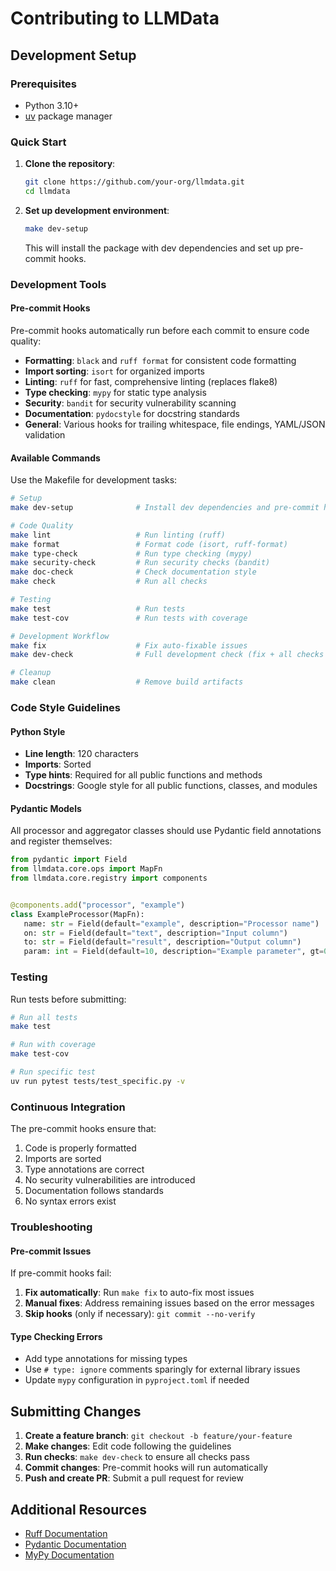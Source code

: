 # Contributing to LLMData

## Development Setup

### Prerequisites

- Python 3.10+
- [uv](https://github.com/astral-sh/uv) package manager

### Quick Start

1. **Clone the repository**:
   ```bash
   git clone https://github.com/your-org/llmdata.git
   cd llmdata
   ```

2. **Set up development environment**:
   ```bash
   make dev-setup
   ```

   This will install the package with dev dependencies and set up pre-commit hooks.

### Development Tools

#### Pre-commit Hooks

Pre-commit hooks automatically run before each commit to ensure code quality:

- **Formatting**: `black` and `ruff format` for consistent code formatting
- **Import sorting**: `isort` for organized imports
- **Linting**: `ruff` for fast, comprehensive linting (replaces flake8)
- **Type checking**: `mypy` for static type analysis
- **Security**: `bandit` for security vulnerability scanning
- **Documentation**: `pydocstyle` for docstring standards
- **General**: Various hooks for trailing whitespace, file endings, YAML/JSON validation

#### Available Commands

Use the Makefile for development tasks:

```bash
# Setup
make dev-setup              # Install dev dependencies and pre-commit hooks

# Code Quality
make lint                   # Run linting (ruff)
make format                 # Format code (isort, ruff-format)
make type-check             # Run type checking (mypy)
make security-check         # Run security checks (bandit)
make doc-check              # Check documentation style
make check                  # Run all checks

# Testing
make test                   # Run tests
make test-cov               # Run tests with coverage

# Development Workflow
make fix                    # Fix auto-fixable issues
make dev-check              # Full development check (fix + all checks + tests)

# Cleanup
make clean                  # Remove build artifacts
```

### Code Style Guidelines

#### Python Style

- **Line length**: 120 characters
- **Imports**: Sorted
- **Type hints**: Required for all public functions and methods
- **Docstrings**: Google style for all public functions, classes, and modules

#### Pydantic Models

All processor and aggregator classes should use Pydantic field annotations and register themselves:

```python
from pydantic import Field
from llmdata.core.ops import MapFn
from llmdata.core.registry import components


@components.add("processor", "example")
class ExampleProcessor(MapFn):
   name: str = Field(default="example", description="Processor name")
   on: str = Field(default="text", description="Input column")
   to: str = Field(default="result", description="Output column")
   param: int = Field(default=10, description="Example parameter", gt=0)
```

### Testing

Run tests before submitting:

```bash
# Run all tests
make test

# Run with coverage
make test-cov

# Run specific test
uv run pytest tests/test_specific.py -v
```

### Continuous Integration

The pre-commit hooks ensure that:

1. Code is properly formatted
2. Imports are sorted
3. Type annotations are correct
4. No security vulnerabilities are introduced
5. Documentation follows standards
6. No syntax errors exist

### Troubleshooting

#### Pre-commit Issues

If pre-commit hooks fail:

1. **Fix automatically**: Run `make fix` to auto-fix most issues
2. **Manual fixes**: Address remaining issues based on the error messages
3. **Skip hooks** (only if necessary): `git commit --no-verify`

#### Type Checking Errors

- Add type annotations for missing types
- Use `# type: ignore` comments sparingly for external library issues
- Update `mypy` configuration in `pyproject.toml` if needed

## Submitting Changes

1. **Create a feature branch**: `git checkout -b feature/your-feature`
2. **Make changes**: Edit code following the guidelines
3. **Run checks**: `make dev-check` to ensure all checks pass
4. **Commit changes**: Pre-commit hooks will run automatically
5. **Push and create PR**: Submit a pull request for review

## Additional Resources

- [Ruff Documentation](https://docs.astral.sh/ruff/)
- [Pydantic Documentation](https://docs.pydantic.dev/)
- [MyPy Documentation](https://mypy.readthedocs.io/)
